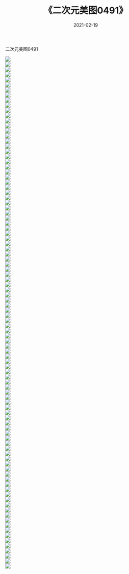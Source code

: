 ﻿---
layout: post
title:  《二次元美图0491》
date:   2021-02-19
img: http://imgx.orgx.ga/二次元/2021/二次元美图0491/000.jpg
categories: [美女, 清纯, 唯美]
---

二次元美图0491

 ![](http://imgx.orgx.ga/二次元/2021/二次元美图0491/001.jpg) <br>![](http://imgx.orgx.ga/二次元/2021/二次元美图0491/002.jpg) <br>![](http://imgx.orgx.ga/二次元/2021/二次元美图0491/003.jpg) <br>![](http://imgx.orgx.ga/二次元/2021/二次元美图0491/004.jpg) <br>![](http://imgx.orgx.ga/二次元/2021/二次元美图0491/005.jpg) <br>![](http://imgx.orgx.ga/二次元/2021/二次元美图0491/006.jpg) <br>![](http://imgx.orgx.ga/二次元/2021/二次元美图0491/007.jpg) <br>![](http://imgx.orgx.ga/二次元/2021/二次元美图0491/008.jpg) <br>![](http://imgx.orgx.ga/二次元/2021/二次元美图0491/009.jpg) <br>![](http://imgx.orgx.ga/二次元/2021/二次元美图0491/010.jpg) <br>![](http://imgx.orgx.ga/二次元/2021/二次元美图0491/011.jpg) <br>![](http://imgx.orgx.ga/二次元/2021/二次元美图0491/012.jpg) <br>![](http://imgx.orgx.ga/二次元/2021/二次元美图0491/013.jpg) <br>![](http://imgx.orgx.ga/二次元/2021/二次元美图0491/014.jpg) <br>![](http://imgx.orgx.ga/二次元/2021/二次元美图0491/015.jpg) <br>![](http://imgx.orgx.ga/二次元/2021/二次元美图0491/016.jpg) <br>![](http://imgx.orgx.ga/二次元/2021/二次元美图0491/017.jpg) <br>![](http://imgx.orgx.ga/二次元/2021/二次元美图0491/018.jpg) <br>![](http://imgx.orgx.ga/二次元/2021/二次元美图0491/019.jpg) <br>![](http://imgx.orgx.ga/二次元/2021/二次元美图0491/020.jpg) <br>![](http://imgx.orgx.ga/二次元/2021/二次元美图0491/021.jpg) <br>![](http://imgx.orgx.ga/二次元/2021/二次元美图0491/022.jpg) <br>![](http://imgx.orgx.ga/二次元/2021/二次元美图0491/023.jpg) <br>![](http://imgx.orgx.ga/二次元/2021/二次元美图0491/024.jpg) <br>![](http://imgx.orgx.ga/二次元/2021/二次元美图0491/025.jpg) <br>![](http://imgx.orgx.ga/二次元/2021/二次元美图0491/026.jpg) <br>![](http://imgx.orgx.ga/二次元/2021/二次元美图0491/027.jpg) <br>![](http://imgx.orgx.ga/二次元/2021/二次元美图0491/028.jpg) <br>![](http://imgx.orgx.ga/二次元/2021/二次元美图0491/029.jpg) <br>![](http://imgx.orgx.ga/二次元/2021/二次元美图0491/030.jpg) <br>![](http://imgx.orgx.ga/二次元/2021/二次元美图0491/031.jpg) <br>![](http://imgx.orgx.ga/二次元/2021/二次元美图0491/032.jpg) <br>![](http://imgx.orgx.ga/二次元/2021/二次元美图0491/033.jpg) <br>![](http://imgx.orgx.ga/二次元/2021/二次元美图0491/034.jpg) <br>![](http://imgx.orgx.ga/二次元/2021/二次元美图0491/035.jpg) <br>![](http://imgx.orgx.ga/二次元/2021/二次元美图0491/036.jpg) <br>![](http://imgx.orgx.ga/二次元/2021/二次元美图0491/037.jpg) <br>![](http://imgx.orgx.ga/二次元/2021/二次元美图0491/038.jpg) <br>![](http://imgx.orgx.ga/二次元/2021/二次元美图0491/039.jpg) <br>![](http://imgx.orgx.ga/二次元/2021/二次元美图0491/040.jpg) <br>![](http://imgx.orgx.ga/二次元/2021/二次元美图0491/041.jpg) <br>![](http://imgx.orgx.ga/二次元/2021/二次元美图0491/042.jpg) <br>![](http://imgx.orgx.ga/二次元/2021/二次元美图0491/043.jpg) <br>![](http://imgx.orgx.ga/二次元/2021/二次元美图0491/044.jpg) <br>![](http://imgx.orgx.ga/二次元/2021/二次元美图0491/045.jpg) <br>![](http://imgx.orgx.ga/二次元/2021/二次元美图0491/046.jpg) <br>![](http://imgx.orgx.ga/二次元/2021/二次元美图0491/047.jpg) <br>![](http://imgx.orgx.ga/二次元/2021/二次元美图0491/048.jpg) <br>![](http://imgx.orgx.ga/二次元/2021/二次元美图0491/049.jpg) <br>![](http://imgx.orgx.ga/二次元/2021/二次元美图0491/050.jpg) <br>![](http://imgx.orgx.ga/二次元/2021/二次元美图0491/051.jpg) <br>![](http://imgx.orgx.ga/二次元/2021/二次元美图0491/052.jpg) <br>![](http://imgx.orgx.ga/二次元/2021/二次元美图0491/053.jpg) <br>![](http://imgx.orgx.ga/二次元/2021/二次元美图0491/054.jpg) <br>![](http://imgx.orgx.ga/二次元/2021/二次元美图0491/055.jpg) <br>![](http://imgx.orgx.ga/二次元/2021/二次元美图0491/056.jpg) <br>![](http://imgx.orgx.ga/二次元/2021/二次元美图0491/057.jpg) <br>![](http://imgx.orgx.ga/二次元/2021/二次元美图0491/058.jpg) <br>![](http://imgx.orgx.ga/二次元/2021/二次元美图0491/059.jpg) <br>![](http://imgx.orgx.ga/二次元/2021/二次元美图0491/060.jpg) <br>![](http://imgx.orgx.ga/二次元/2021/二次元美图0491/061.jpg) <br>![](http://imgx.orgx.ga/二次元/2021/二次元美图0491/062.jpg) <br>![](http://imgx.orgx.ga/二次元/2021/二次元美图0491/063.jpg) <br>![](http://imgx.orgx.ga/二次元/2021/二次元美图0491/064.jpg) <br>![](http://imgx.orgx.ga/二次元/2021/二次元美图0491/065.jpg) <br>![](http://imgx.orgx.ga/二次元/2021/二次元美图0491/066.jpg) <br>![](http://imgx.orgx.ga/二次元/2021/二次元美图0491/067.jpg) <br>![](http://imgx.orgx.ga/二次元/2021/二次元美图0491/068.jpg) <br>![](http://imgx.orgx.ga/二次元/2021/二次元美图0491/069.jpg) <br>![](http://imgx.orgx.ga/二次元/2021/二次元美图0491/070.jpg) <br>![](http://imgx.orgx.ga/二次元/2021/二次元美图0491/071.jpg) <br>![](http://imgx.orgx.ga/二次元/2021/二次元美图0491/072.jpg) <br>![](http://imgx.orgx.ga/二次元/2021/二次元美图0491/073.jpg) <br>![](http://imgx.orgx.ga/二次元/2021/二次元美图0491/074.jpg) <br>![](http://imgx.orgx.ga/二次元/2021/二次元美图0491/075.jpg) <br>![](http://imgx.orgx.ga/二次元/2021/二次元美图0491/076.jpg) <br>![](http://imgx.orgx.ga/二次元/2021/二次元美图0491/077.jpg) <br>![](http://imgx.orgx.ga/二次元/2021/二次元美图0491/078.jpg) <br>![](http://imgx.orgx.ga/二次元/2021/二次元美图0491/079.jpg) <br>![](http://imgx.orgx.ga/二次元/2021/二次元美图0491/080.jpg) <br>![](http://imgx.orgx.ga/二次元/2021/二次元美图0491/081.jpg) <br>![](http://imgx.orgx.ga/二次元/2021/二次元美图0491/082.jpg) <br>![](http://imgx.orgx.ga/二次元/2021/二次元美图0491/083.jpg) <br>![](http://imgx.orgx.ga/二次元/2021/二次元美图0491/084.jpg) <br>![](http://imgx.orgx.ga/二次元/2021/二次元美图0491/085.jpg) <br>![](http://imgx.orgx.ga/二次元/2021/二次元美图0491/086.jpg) <br>![](http://imgx.orgx.ga/二次元/2021/二次元美图0491/087.jpg) <br>![](http://imgx.orgx.ga/二次元/2021/二次元美图0491/088.jpg) <br>![](http://imgx.orgx.ga/二次元/2021/二次元美图0491/089.jpg) <br>![](http://imgx.orgx.ga/二次元/2021/二次元美图0491/090.jpg) <br>![](http://imgx.orgx.ga/二次元/2021/二次元美图0491/091.jpg) <br>![](http://imgx.orgx.ga/二次元/2021/二次元美图0491/092.jpg) <br>![](http://imgx.orgx.ga/二次元/2021/二次元美图0491/093.jpg) <br>![](http://imgx.orgx.ga/二次元/2021/二次元美图0491/094.jpg) <br>![](http://imgx.orgx.ga/二次元/2021/二次元美图0491/095.jpg) <br>![](http://imgx.orgx.ga/二次元/2021/二次元美图0491/096.jpg) <br>![](http://imgx.orgx.ga/二次元/2021/二次元美图0491/097.jpg) <br>![](http://imgx.orgx.ga/二次元/2021/二次元美图0491/098.jpg) <br>![](http://imgx.orgx.ga/二次元/2021/二次元美图0491/099.jpg) <br>![](http://imgx.orgx.ga/二次元/2021/二次元美图0491/100.jpg) <br>